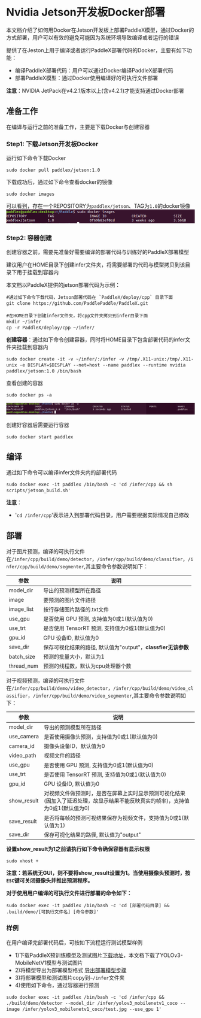 # Nvidia Jetson开发板Docker部署
本文档介绍了如何用Docker在Jetson开发板上部署PaddleX模型，通过Docker的方式部署，用户可以有效的避免可能因为系统环境导致编译或者运行的错误  

提供了在Jeston上用于编译或者运行PaddleX部署代码的Docker，主要有如下功能：
- 编译PaddleX部署代码：用户可以通过Docker编译PaddleX部署代码
- 部署PaddleX模型：通过Docker使用编译好的可执行文件部署

**注意**：NVIDIA JetPack在v4.2.1版本以上(含v4.2.1)才能支持通过Docker部署

## 准备工作
在编译与运行之前的准备工作，主要是下载Docker与创建容器  

### Step1: 下载Jetson开发板Docker
运行如下命令下载Docker  

```
sudo docker pull paddlex/jetson:1.0
```  

下载成功后，通过如下命令查看docker的镜像

```
sudo docker images
```
可以看到，存在一个REPOSITORY为`paddlex/jetson`、TAG为`1.0`的docker镜像
![](../images/images.png)  

### Step2: 容器创建
创建容器之前，需要先准备好需要编译的部署代码与训练好的PaddleX部署模型

建议用户在HOME目录下创建infer文件夹，将需要部署的代码与模型拷贝到该目录下用于挂载到容器内  

本文档以PaddleX提供的jetson部署代码为示例：
```
#通过如下命令下载代码，Jetson部署代码在 `PaddleX/deploy/cpp` 目录下面
git clone https://github.com/PaddlePaddle/PaddleX.git

#在HOME目录下创建infer文件夹，将cpp文件夹拷贝到infer目录下面
mkdir ~/infer
cp -r PaddleX/deploy/cpp ~/infer/
```

**创建容器**：通过如下命令创建容器，同时将HOME目录下包含部署代码的infer文件夹挂载到容器内
 ```
 sudo docker create -it -v ~/infer/:/infer -v /tmp/.X11-unix:/tmp/.X11-unix -e DISPLAY=$DISPLAY --net=host --name paddlex --runtime nvidia paddlex/jetson:1.0 /bin/bash
 ```
查看创建的容器
 ```
 sudo docker ps -a
 ```  

 ![](../images/container.png)  


创建好容器后需要运行容器
```
sudo docker start paddlex
```

## 编译
通过如下命令可以编译infer文件夹内的部署代码
```
sudo docker exec -it paddlex /bin/bash -c 'cd /infer/cpp && sh scripts/jetson_build.sh'
```
**注意**：
- '`cd /infer/cpp`'表示进入到部署代码目录，用户需要根据实际情况自己修改


## 部署
对于图片预测，编译的可执行文件在`/infer/cpp/build/demo/detector`，`/infer/cpp/build/demo/classifier`，`/infer/cpp/build/demo/segmenter`,其主要命令参数说明如下：

|  参数   | 说明  |
|  ----  | ----  |
| model_dir  | 导出的预测模型所在路径 |
| image  | 要预测的图片文件路径 |
| image_list  | 按行存储图片路径的.txt文件 |
| use_gpu  | 是否使用 GPU 预测, 支持值为0或1(默认值为0) |
| use_trt  | 是否使用 TensorRT 预测, 支持值为0或1(默认值为0) |
| gpu_id  | GPU 设备ID, 默认值为0 |
| save_dir | 保存可视化结果的路径, 默认值为"output"，**classfier无该参数** |
| batch_size | 预测的批量大小，默认为1 |
| thread_num | 预测的线程数，默认为cpu处理器个数 |  

对于视频预测，编译的可执行文件在`/infer/cpp/build/demo/video_detector`，`/infer/cpp/build/demo/video_classifier`，`/infer/cpp/build/demo/video_segmenter`,其主要命令参数说明如下：

|  参数   | 说明  |
|  ----  | ----  |
| model_dir  | 导出的预测模型所在路径 |
| use_camera | 是否使用摄像头预测，支持值为0或1(默认值为0) |
| camera_id | 摄像头设备ID，默认值为0 |
| video_path | 视频文件的路径 |
| use_gpu  | 是否使用 GPU 预测, 支持值为0或1(默认值为0) |
| use_trt  | 是否使用 TensorRT 预测, 支持值为0或1(默认值为0) |
| gpu_id  | GPU 设备ID, 默认值为0 |
| show_result | 对视频文件做预测时，是否在屏幕上实时显示预测可视化结果(因加入了延迟处理，故显示结果不能反映真实的帧率)，支持值为0或1(默认值为0) |
| save_result | 是否将每帧的预测可视结果保存为视频文件，支持值为0或1(默认值为1) |
| save_dir | 保存可视化结果的路径, 默认值为"output" |

**设置show_result为1之前请执行如下命令确保容器有显示权限**
```
sudo xhost +
```  

**注意：若系统无GUI，则不要将show_result设置为1。当使用摄像头预测时，按`ESC`键可关闭摄像头并推出预测程序。**

**对于使用用户编译的可执行文件进行部署的命令如下：**  
```
sudo docker exec -it paddlex /bin/bash -c 'cd [部署代码目录] && .build/demo/[可执行文件名] [命令参数]'
```

### 样例
在用户编译完部署代码后，可按如下流程运行测试模型样例

- 1)下载PaddleX预训练模型及测试图片[下载地址](https://paddlex.readthedocs.io/zh_CN/develop/train/prediction.html)，本文档下载了YOLOv3-MobileNetV1模型与测试图片  
- 2)将模型导出为部署模型格式 [导出部署模型步骤](https://paddlex.readthedocs.io/zh_CN/develop/deploy/export_model.html)
- 3)将部署模型和测试图片copy到`~/infer`文件夹
- 4)使用如下命令，通过容器进行预测

```
sudo docker exec -it paddlex /bin/bash -c 'cd /infer/cpp && ./build/demo/detector --model_dir /infer/yolov3_mobilenetv1_coco --image /infer/yolov3_mobilenetv1_coco/test.jpg --use_gpu 1'
```
